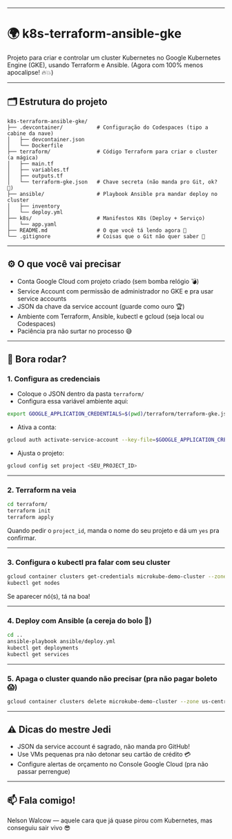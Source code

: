 
---

# 🌍 k8s-terraform-ansible-gke

Projeto para criar e controlar um cluster Kubernetes no Google Kubernetes Engine (GKE), usando Terraform e Ansible.
(Agora com 100% menos apocalipse! 🔥💥)

---

## 🗂️ Estrutura do projeto

```
k8s-terraform-ansible-gke/
├── .devcontainer/           # Configuração do Codespaces (tipo a cabine da nave)
│   ├── devcontainer.json
│   └── Dockerfile
├── terraform/               # Código Terraform para criar o cluster (a mágica)
│   ├── main.tf
│   ├── variables.tf
│   ├── outputs.tf
│   └── terraform-gke.json   # Chave secreta (não manda pro Git, ok? 🚫)
├── ansible/                 # Playbook Ansible pra mandar deploy no cluster
│   ├── inventory
│   └── deploy.yml
├── k8s/                     # Manifestos K8s (Deploy + Serviço)
│   └── app.yaml
├── README.md                # O que você tá lendo agora 📖
└── .gitignore               # Coisas que o Git não quer saber 🙈
```

---

## ⚙️ O que você vai precisar

* Conta Google Cloud com projeto criado (sem bomba relógio 💣)
* Service Account com permissão de administrador no GKE e pra usar service accounts
* JSON da chave da service account (guarde como ouro 🏆)
* Ambiente com Terraform, Ansible, kubectl e gcloud (seja local ou Codespaces)
* Paciência pra não surtar no processo 😅

---

## 🚀 Bora rodar?

### 1. Configura as credenciais

* Coloque o JSON dentro da pasta `terraform/`
* Configura essa variável ambiente aqui:

```bash
export GOOGLE_APPLICATION_CREDENTIALS=$(pwd)/terraform/terraform-gke.json
```

* Ativa a conta:

```bash
gcloud auth activate-service-account --key-file=$GOOGLE_APPLICATION_CREDENTIALS
```

* Ajusta o projeto:

```bash
gcloud config set project <SEU_PROJECT_ID>
```

---

### 2. Terraform na veia

```bash
cd terraform/
terraform init
terraform apply
```

Quando pedir o `project_id`, manda o nome do seu projeto e dá um `yes` pra confirmar.

---

### 3. Configura o kubectl pra falar com seu cluster

```bash
gcloud container clusters get-credentials microkube-demo-cluster --zone us-central1-a --project <SEU_PROJECT_ID>
kubectl get nodes
```

Se aparecer nó(s), tá na boa!

---

### 4. Deploy com Ansible (a cereja do bolo 🍒)

```bash
cd ..
ansible-playbook ansible/deploy.yml
kubectl get deployments
kubectl get services
```

---

### 5. Apaga o cluster quando não precisar (pra não pagar boleto 😱)

```bash
gcloud container clusters delete microkube-demo-cluster --zone us-central1-a --quiet
```

---

## ⚠️ Dicas do mestre Jedi

* JSON da service account é sagrado, não manda pro GitHub!
* Use VMs pequenas pra não detonar seu cartão de crédito 💳
* Configure alertas de orçamento no Console Google Cloud (pra não passar perrengue)

---

## 📫 Fala comigo!

Nelson Walcow — aquele cara que já quase pirou com Kubernetes, mas conseguiu sair vivo 😎


